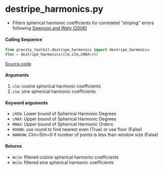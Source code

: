 destripe_harmonics.py
=====================

- Filters spherical harmonic coefficients for correlated "striping" errors following [Swenson and Wahr (2006)](http://dx.doi.org/10.1029/2005GL025285)

#### Calling Sequence
```python
from gravity_toolkit.destripe_harmonics import destripe_harmonics
Ylms = destripe_harmonics(clm,slm,LMAX=60)
```
[Source code](https://github.com/tsutterley/read-GRACE-harmonics/blob/main/gravity_toolkit/destripe_harmonics.py)

#### Arguments
1. `clm`: cosine spherical harmonic coefficients
2. `slm`: sine spherical harmonic coefficients

#### Keyword arguments
- `LMIN`: Lower bound of Spherical Harmonic Degrees
- `LMAX`: Upper bound of Spherical Harmonic Degrees
- `MMAX`: Upper bound of Spherical Harmonic Orders
- `ROUND`: use round to find nearest even (True) or use floor (False)
- `NARROW`: Clm=Slm=0 if number of points is less than window size (False)

#### Returns
- `Wclm`: filtered cosine spherical harmonic coefficients
- `Wslm`: filtered sine spherical harmonic coefficients
